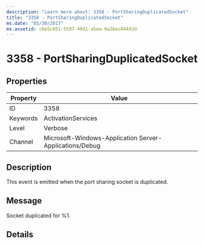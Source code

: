 ```yaml
---
description: "Learn more about: 3358 - PortSharingDuplicatedSocket"
title: "3358 - PortSharingDuplicatedSocket"
ms.date: "03/30/2017"
ms.assetid: c6e5c051-5597-49d1-a5ea-0a26ec04443d
---
```

# 3358 - PortSharingDuplicatedSocket

## Properties

| Property | Value |
| - | - |
|ID|3358|  
|Keywords|ActivationServices|  
|Level|Verbose|  
|Channel|Microsoft-Windows-Application Server-Applications/Debug|  
  
## Description  

 This event is emitted when the port sharing socket is duplicated.  
  
## Message  

 Socket duplicated for %1.  
  
## Details

